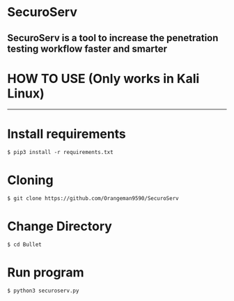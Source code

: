 # SecuroServ
SecuroServ is a tool to increase the penetration testing workflow faster and smarter
-------
# HOW TO USE (Only works in Kali Linux)
--------
# Install requirements
```
$ pip3 install -r requirements.txt
```
# Cloning
```
$ git clone https://github.com/Orangeman9590/SecuroServ
```
# Change Directory
```
$ cd Bullet
```
# Run program
```
$ python3 securoserv.py
```
